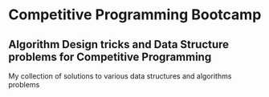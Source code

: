 # Competitive Programming Bootcamp

## Algorithm Design tricks and Data Structure problems for Competitive Programming

My collection of solutions  to various data structures and algorithms problems

